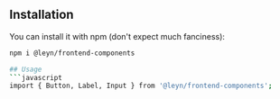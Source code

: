 ## Installation
You can install it with npm (don't expect much fanciness):
```bash
npm i @leyn/frontend-components

## Usage
```javascript
import { Button, Label, Input } from '@leyn/frontend-components';
```

